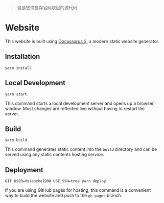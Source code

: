 > 这是悠悦易存官网项目的源代码
# Website

This website is built using [Docusaurus 2](https://docusaurus.io/), a modern static website generator.

## Installation

```console
yarn install
```

## Local Development

```console
yarn start
```

This command starts a local development server and opens up a browser window. Most changes are reflected live without having to restart the server.

## Build

```console
yarn build
```

This command generates static content into the `build` directory and can be served using any static contents hosting service.

## Deployment

```console
GIT_USER=Vxiaozhe1998 USE_SSH=true yarn deploy
```

If you are using GitHub pages for hosting, this command is a convenient way to build the website and push to the `gh-pages` branch.
